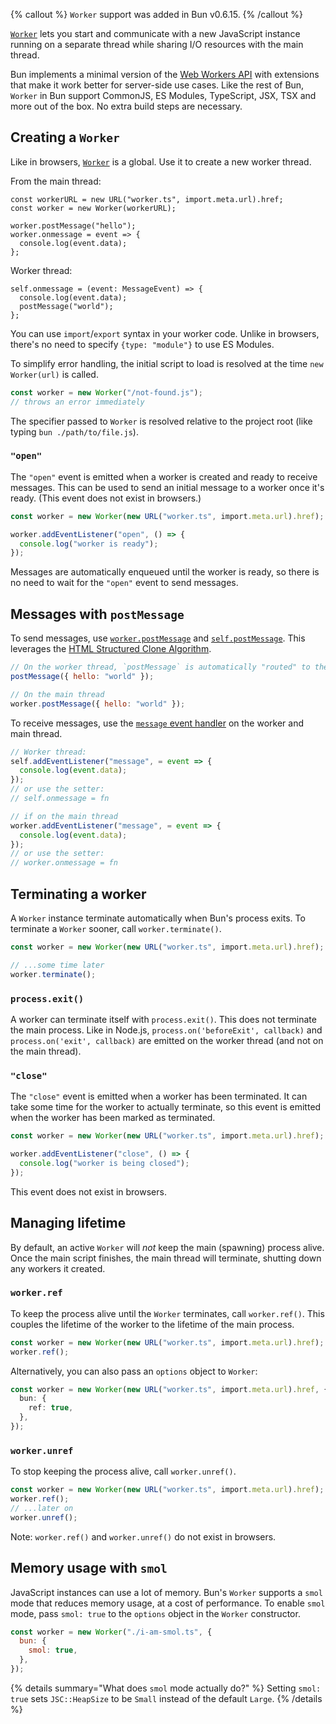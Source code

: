 {% callout %}
`Worker` support was added in Bun v0.6.15.
{% /callout %}

[`Worker`](https://developer.mozilla.org/en-US/docs/Web/API/Worker) lets you start and communicate with a new JavaScript instance running on a separate thread while sharing I/O resources with the main thread.

Bun implements a minimal version of the [Web Workers API](https://developer.mozilla.org/en-US/docs/Web/API/Web_Workers_API) with extensions that make it work better for server-side use cases. Like the rest of Bun, `Worker` in Bun support CommonJS, ES Modules, TypeScript, JSX, TSX and more out of the box. No extra build steps are necessary.

## Creating a `Worker`

Like in browsers, [`Worker`](https://developer.mozilla.org/en-US/docs/Web/API/Worker) is a global. Use it to create a new worker thread.

From the main thread:

```js#Main_thread
const workerURL = new URL("worker.ts", import.meta.url).href;
const worker = new Worker(workerURL);

worker.postMessage("hello");
worker.onmessage = event => {
  console.log(event.data);
};
```

Worker thread:

```ts#worker.ts_(Worker_thread)
self.onmessage = (event: MessageEvent) => {
  console.log(event.data);
  postMessage("world");
};
```

You can use `import`/`export` syntax in your worker code. Unlike in browsers, there's no need to specify `{type: "module"}` to use ES Modules.

To simplify error handling, the initial script to load is resolved at the time `new Worker(url)` is called.

```js
const worker = new Worker("/not-found.js");
// throws an error immediately
```

The specifier passed to `Worker` is resolved relative to the project root (like typing `bun ./path/to/file.js`).

### `"open"`

The `"open"` event is emitted when a worker is created and ready to receive messages. This can be used to send an initial message to a worker once it's ready. (This event does not exist in browsers.)

```ts
const worker = new Worker(new URL("worker.ts", import.meta.url).href);

worker.addEventListener("open", () => {
  console.log("worker is ready");
});
```

Messages are automatically enqueued until the worker is ready, so there is no need to wait for the `"open"` event to send messages.

## Messages with `postMessage`

To send messages, use [`worker.postMessage`](https://developer.mozilla.org/en-US/docs/Web/API/Worker/postMessage) and [`self.postMessage`](https://developer.mozilla.org/en-US/docs/Web/API/Window/postMessage). This leverages the [HTML Structured Clone Algorithm](https://developer.mozilla.org/en-US/docs/Web/API/Web_Workers_API/Structured_clone_algorithm).

```js
// On the worker thread, `postMessage` is automatically "routed" to the parent thread.
postMessage({ hello: "world" });

// On the main thread
worker.postMessage({ hello: "world" });
```

To receive messages, use the [`message` event handler](https://developer.mozilla.org/en-US/docs/Web/API/Worker/message_event) on the worker and main thread.

```js
// Worker thread:
self.addEventListener("message", = event => {
  console.log(event.data);
});
// or use the setter:
// self.onmessage = fn

// if on the main thread
worker.addEventListener("message", = event => {
  console.log(event.data);
});
// or use the setter:
// worker.onmessage = fn
```

## Terminating a worker

A `Worker` instance terminate automatically when Bun's process exits. To terminate a `Worker` sooner, call `worker.terminate()`.

```ts
const worker = new Worker(new URL("worker.ts", import.meta.url).href);

// ...some time later
worker.terminate();
```

### `process.exit()`

A worker can terminate itself with `process.exit()`. This does not terminate the main process. Like in Node.js, `process.on('beforeExit', callback)` and `process.on('exit', callback)` are emitted on the worker thread (and not on the main thread).

### `"close"`

The `"close"` event is emitted when a worker has been terminated. It can take some time for the worker to actually terminate, so this event is emitted when the worker has been marked as terminated.

```ts
const worker = new Worker(new URL("worker.ts", import.meta.url).href);

worker.addEventListener("close", () => {
  console.log("worker is being closed");
});
```

This event does not exist in browsers.

## Managing lifetime

By default, an active `Worker` will _not_ keep the main (spawning) process alive. Once the main script finishes, the main thread will terminate, shutting down any workers it created.

### `worker.ref`

To keep the process alive until the `Worker` terminates, call `worker.ref()`. This couples the lifetime of the worker to the lifetime of the main process.

```ts
const worker = new Worker(new URL("worker.ts", import.meta.url).href);
worker.ref();
```

Alternatively, you can also pass an `options` object to `Worker`:

```ts
const worker = new Worker(new URL("worker.ts", import.meta.url).href, {
  bun: {
    ref: true,
  },
});
```

### `worker.unref`

To stop keeping the process alive, call `worker.unref()`.

```ts
const worker = new Worker(new URL("worker.ts", import.meta.url).href);
worker.ref();
// ...later on
worker.unref();
```

Note: `worker.ref()` and `worker.unref()` do not exist in browsers.

## Memory usage with `smol`

JavaScript instances can use a lot of memory. Bun's `Worker` supports a `smol` mode that reduces memory usage, at a cost of performance. To enable `smol` mode, pass `smol: true` to the `options` object in the `Worker` constructor.

```js
const worker = new Worker("./i-am-smol.ts", {
  bun: {
    smol: true,
  },
});
```

{% details summary="What does `smol` mode actually do?" %}
Setting `smol: true` sets `JSC::HeapSize` to be `Small` instead of the default `Large`.
{% /details %}
